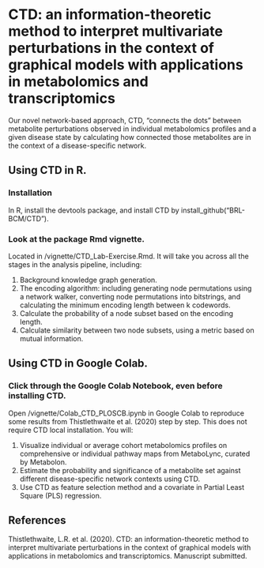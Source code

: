 # CTD: an information-theoretic method to interpret multivariate perturbations in the context of graphical models with applications in metabolomics and transcriptomics
Our novel network-based approach, CTD, “connects the dots” between metabolite perturbations observed in individual metabolomics profiles and a given disease state by calculating how connected those metabolites are in the context of a disease-specific network.

## Using CTD in R.
### Installation
In R, install the devtools package, and install CTD by install_github(“BRL-BCM/CTD”).

### Look at the package Rmd vignette.
Located in /vignette/CTD_Lab-Exercise.Rmd. It will take you across all the stages in the analysis pipeline, including:

1. Background knowledge graph generation.
2. The encoding algorithm: including generating node permutations using a network walker, converting node permutations into bitstrings, and calculating the minimum encoding length between k codewords.
3. Calculate the probability of a node subset based on the encoding length.
4. Calculate similarity between two node subsets, using a metric based on mutual information.

## Using CTD in Google Colab.
### Click through the Google Colab Notebook, even before installing CTD.
Open /vignette/Colab_CTD_PLOSCB.ipynb in Google Colab to reproduce some results from Thistlethwaite et al. (2020) step by step. This does not require CTD local installation. You will:

1. Visualize individual or average cohort metabolomics profiles on comprehensive or individual pathway maps from MetaboLync, curated by Metabolon.
2. Estimate the probability and significance of a metabolite set against different disease-specific network contexts using CTD.
3. Use CTD as feature selection method and a covariate in Partial Least Square (PLS) regression.

## References
Thistlethwaite, L.R. et al. (2020). CTD: an information-theoretic method to interpret multivariate perturbations in the context of graphical models with applications in metabolomics and transcriptomics. Manuscript submitted.
